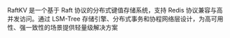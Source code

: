 RaftKV 是一个基于 Raft 协议的分布式键值存储系统，支持 Redis 协议兼容与高并发访问。通过 LSM-Tree 存储引擎、分布式事务和协程网络层设计，为高可用性、强一致性的场景提供轻量级解决方案

